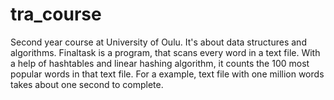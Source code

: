 # tra_course
Second year course at University of Oulu. It's about data structures and algorithms. Finaltask is a program, that scans every word in a text file. With a help of hashtables and 
linear hashing algorithm, it counts the 100 most popular words in that text file. For a example, text file with one million words takes about one second to complete.
